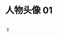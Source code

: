 <script setup>
  import AvatarGallary from './assets/AvatarGallary.vue'
</script>

# 人物头像 01

## ♀

<AvatarGallary/>
